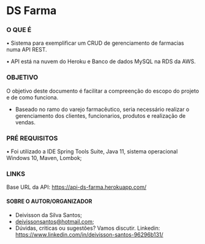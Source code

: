 # DS Farma

### O QUE É
• Sistema para exemplificar um CRUD de gerenciamento de farmacias numa API REST.

• API está na nuvem do Heroku e Banco de dados MySQL na RDS da AWS.

### OBJETIVO
O objetivo deste documento é facilitar a compreenção do escopo do projeto e de como funciona.

- Baseado no ramo do varejo farmacêutico, seria necessário realizar o gerenciamento dos clientes, funcionarios, produtos e realização de vendas.



### PRÉ REQUISITOS
• Foi utilizado a IDE Spring Tools Suite, Java 11, sistema operacional Windows 10, Maven, Lombok;

### LINKS
Base URL da API: https://api-ds-farma.herokuapp.com/


#### SOBRE O AUTOR/ORGANIZADOR
* Deivisson da Silva Santos;
* deivissonsantos@hotmail.com;
* Dúvidas, criticas ou sugestões? Vamos discutir. Linkedin: https://www.linkedin.com/in/deivisson-santos-96296b131/

